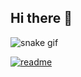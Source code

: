 ## Hi there 👋

<!--
**andersonr-odrigo/andersonr-odrigo** is a ✨ _special_ ✨ repository because its `README.md` (this file) appears on your GitHub profile.

Here are some ideas to get you started:

- 🔭 I’m currently working on ...
- 🌱 I’m currently learning ...
- 👯 I’m looking to collaborate on ...
- 🤔 I’m looking for help with ...
- 💬 Ask me about ...
- 📫 How to reach me: ...
- 😄 Pronouns: ...
- ⚡ Fun fact: ...
-->

![snake gif](https://github.com/andersonr-odrigo/andersonr-odrigo/blob/output/github-contribution-grid-snake.gif)

[![readme](https://github-readme-stats.vercel.app/api/pin/?username=andersonr-odrigo&repo=andersonr-odrigo&theme=react)](https://gitHub.com/andersonr-odrigo/andersonr-odrigo)
